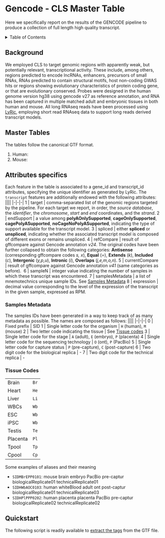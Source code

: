 # Gencode - CLS Master Table
Here we specifically report on the results of the GENCODE pipeline to produce a collection of full length high quality transcript. 

<!-- TABLE OF CONTENTS -->
<details>
  <summary>Table of Contents</summary>
  <ul>
    <li><a href="#background">Background</a></li>
    <li>
      <a href="#master-tables">Master Tables</a>
      <ul>
        <li><a href="#attributes-specifics">Attributes specifics</a>
          <ul>
            <li><a href="#samples-metadata">Samples Metadata</a></li>
            <li><a href="#tissue-codes">Tissue Codes</a></li>
          </ul>
        </li>
      </ul>
    </il>
    <li><a href="#quickstart">Quickstart</a></il>
    </ul>
</details>

## Background
We employed CLS to target genomic regions with apparently weak, but potentially relevant, transcriptional activity. These include, among others, regions predicted to encode lncRNAs, enhancers, precursors of small RNAs, RNAs predicted to contain structural motifs, host non-coding GWAS hits or regions showing evolutionary characteristics of protein coding gene, or that are evolutionary conserved. Probes were designed in the human genome version hg38 using gencode v27 as reference annotation, and RNA has been captured in multiple matched adult and embryonic tissues in both human and mouse. All long RNAseq reads have been processed using [LyRic](https://github.com/guigolab/LyRic), employing short read RNAseq data to support long reads derived transcript models.

## Master Tables
The tables follow the canonical GTF format.

1. Human:
2. Mouse:

## Attributes specifics
Each feature in the table is associated to a gene_id and transcript_id attributes, specifying the unique identifier as generated by LyRic.
The `transcript` features are additionally endowed with the following attributes:
||||
|-|-|-|
1 | target | comma-separated list of the genomic regions targeted by the pipeline. For each target we report, in order, the *source database*, the *identifier*, the *chromosome*, *start* and *end* coordinates, and the *strand*.
2 | endSupport | a value among **polyAOnlySupported**, **cageOnlySupported**, **cagePolyASupported**, **noCageNoPolyASupported**, indicating the type of support available for the transcript model.
3 | spliced | either **spliced** or **unspliced**, indicating whether the associated transcript model is composed of different exons or remains unspliced.
4 | refCompare | result of gffcompare against Gencode annotation *v24*. The original codes have been further collapsed to obtain the following categories: **Antisense** (corresponding gffcompare codes *s, x*), **Equal** (*=*), **Extends** (*k*), **Included** (*c*), **Intergenic** (*y,p,u*), **Intronic** (*i*), **Overlaps** (*j,e,m,o,n*).
5 | currentCompare | result of gffcompare against Gencode annotation *v41* (same categories as before). 
6 | sampleN | integer value indicating the number of samples in which these transcript was encountered.
7 | samplesMetadata | a list of mnemotechnics unique sample IDs. See [Samples Metadata](#samples-metadata)
8 | expression | decimal value corresponding to the level of the expression of the transcript in the given sample, expressed as RPM.

### Samples Metadata
The samples IDs have been generated in a way to keep track of as many metadata as possible. The names are composed as follows:
||||
|-|-|-|
0 | Fixed prefix | SID
1 | Single letter code for the organism | `H` (human), `M` (mouse)
2 | Two letter code indicating the tissue | See [Tissue codes](#tissue-codes)
3 | Single letter code for the stage | `A` (adult), `E` (embryo), `P` (placenta)
4 | Single letter code for the sequencing technology | `O` (ont), `P` (PacBio)
5 | Single letter code for capture status | `P` (pre-capture), `C` (post-capture)
6 | Two digit code for the biological replica | - 
7 | Two digit code for the technical replica | - 

### Tissue Codes
|||
|-|-|
Brain | `Br`
Heart | `He`
Liver | `Li`
WBCs | `Wb`
ESC | `Wb`
iPSC | `Wb`
Testis | `Te`
Placenta | `Pl`
Tpool | `Tp`
Cpool | `Cp`

Some examples of aliases and their meaning
 * `SIDMBrEPP0101`: mouse brain embryo PacBio pre-captur biologicalReplicate01 technicalReplicate01
 * `SIDHWbAOC0103`: human whiteBlood adult ont post-captur biologicalReplicate01 technicalReplicate03
 * `SIDHPlPPP0202`: human placenta placenta PacBio pre-captur biologicalReplicate02 technicalReplicate02

## Quickstart
The following script is readily available to [extract the tags](https://github.com/abreschi/utils/blob/master/extract.gtf.tags.sh) from the GTF file.
